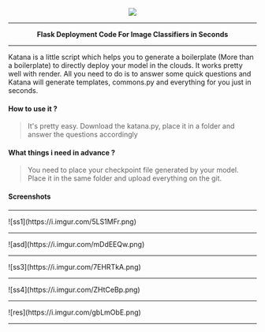 
<p align="center">
  <img src="https://i.imgur.com/i1vyQAe.jpg">
</p>
<hr>
<p align="center"><b>Flask Deployment Code For Image Classifiers in Seconds</b></p>
<hr>
Katana is a little script which helps you to generate a boilerplate (More than a boilerplate) to directly deploy your model in the clouds. It works pretty well with render. All you need to do is to answer some quick questions and Katana will generate templates, commons.py and everything for you just in seconds.

#### How to use it ?

> It's pretty easy. Download the katana.py, place it in a folder and answer the questions accordingly

#### What things i need in advance ?
>You need to place your checkpoint file generated by your model. Place it in the same folder and upload everything on the git.
 
 #### Screenshots
 <hr/>
![ss1](https://i.imgur.com/5LS1MFr.png)
<hr/>
![asd](https://i.imgur.com/mDdEEQw.png)
<hr/>
![ss3](https://i.imgur.com/7EHRTkA.png)
<hr/>
![ss4](https://i.imgur.com/ZHtCeBp.png)
<hr/>
![res](https://i.imgur.com/gbLmObE.png)
<hr/>
